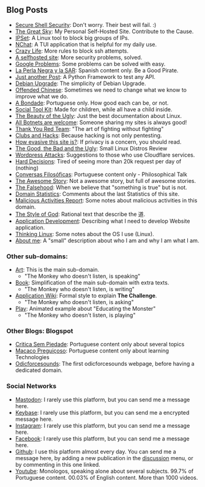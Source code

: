 ## Blog Posts

- [Secure Shell Security](./ssh_config.md): Don't worry. Their best will fail. :) 
- [The Great Sky](./greatsky.md): My Personal Self-Hosted Site. Contribute to the Cause. 
- [IPSet](./ipset.md): A Linux tool to block big groups of IPs. 
- [NChat](./nchat.md): A TUI application that is helpful for my daily use. 
- [Crazy Life](./crazyLife.md): More rules to block ssh attempts. 
- [A selfhosted site](./banthemall.md): More security problems, solved. 
- [Google Problems](./google_and_banks.md): Some problems can be solved with easy. 
- [La Perla Negra y la SAR](./sar_pn.md): Spanish content only. Be a Good Pirate. 
- [Just another Post](./posting.md): A Python Framework to test any API. 
- [Debian Upgrade](./debian_upgrade.md): The simplicity of Debian Upgrade. 
- [Offended Chinese](./offended_chinese.md): Sometimes we need to change what we know to improve what we do.
- [A Bondade](./bondade.md): Portuguese only. How good each can be, or not.
- [Social Tool Kit](./promote_app.md): Made for children, while all have a child inside. 
- [The Beauty of the Ugly](./the_beauty_of_the_ugly.md): Just the best documentation about Linux.
- [All Botnets are welcome](./bots.md): Someone sharing my sites is always good! 
- [Thank You Red Team](./blueteam_learning.md): "The art of fighting without fighting"
- [Clubs and Hacks](./hackclub.md): Because hacking is not only pentesting. 
- [How evasive this site is?](./because_we_care.md): If privacy is a concern, you should read. 
- [The Good, the Bad and the Ugly](./linux_comparation.md): Small Linux Distros Review
- [Wordpress Attacks](./wordpress_attacks.md): Suggestions to those who use Cloudflare services. 
- [Hard Decisions](./hard_decisions.md): Tired of seeing more than 20k request per day of (nothing)
- [Conversas Filosóficas](./mistica.md): Portuguese content only - Philosophical Talk
- [The Awesome Story](./awesome_story.md): Not a awesome story, but full of awesome stories. 
- [The Falsehood](./false_hood.md): When we believe that "something is true" but is not. 
- [Domain Statistics](./domain_statistics.md): Comments about the last Statistics of this site.
- [Malicious Activities Report](./mar.md): Some notes about malicious activities in this domain.
- [The Style of God](./style_of_god.md): Rational text that describe the 道.
- [Application Development](./app_dev.md): Describing what I need to develop Website application.
- [Thinking Linux](./think_linux.md): Some notes about the OS I use (Linux).
- [About me](./about_me.md): A "small" description about who I am and why I am what I am.

### Other sub-domains: 

- [Art](https://art.odicforcesounds.com): This is the main sub-domain. 
    - "The Monkey who doesn't listen, is speaking"
- [Book](https://book.odicforcesounds.com): Simplification of the main sub-domain with extra texts.
    - "The Monkey who doesn't listen, is writing"
- [Application Wiki](https://wiki.odicforcesounds.com): Formal style to explain **The Challenge**.
    - "The Monkey who doesn't listen, is asking"
- [Play](https://play.odicforcesounds.com): Animated example about "Educating the Monster"
    - "The Monkey who doesn't listen, is playing"

### Other Blogs: Blogspot

- [Critica Sem Piedade](https://criticasempiedade.blogspot.com): Portuguese content only about several topics
- [Macaco Preguiçoso](https://macacopreguicoso.blogspot.com): Portuguese content only about learning Technologies
- [Odicforcesounds](https://odicforcesounds.blogspot.com): The first odicforcesounds webpage, before having a dedicated domain. 

### Social Networks

- [Mastodon](https://mstdn.business/@SunWukong): I rarely use this platform, but you can send me a message here. 
- [Keybase](https://keybase.io/Path_of_Shields): I rarely use this platform, but you can send me a encrypted message here.
- [Instagram](https://instagram.com/Rakzhodekams): I rarely use this platform, but you can send me a message here.
- [Facebook](https://facebook.com/odicforcesounds): I rarely use this platform, but you can send me a message here. 
- [Github](https://github.com/odicforcesounds): I use this platform almost every day. You can send me a message here, by adding a new publication in the [discussion](https://github.com/orgs/odicforcesounds/discussions/1) menu, or by commenting in this one linked.
- [Youtube](https://www.youtube.com/@odicforcesounds/): Monologos, speaking alone about several subjects. 99.7% of Portuguese content. 00.03% of English content. More than 1000 videos. 

